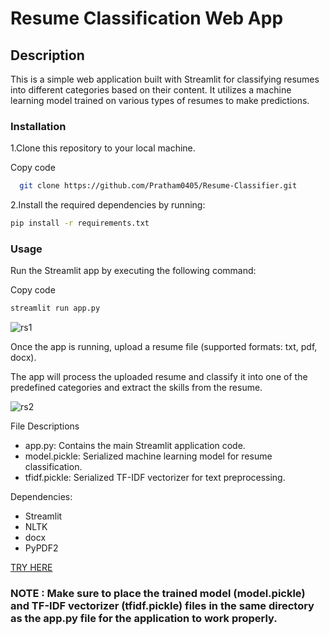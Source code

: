 # Resume Classification Web App
## Description
This is a simple web application built with Streamlit for classifying resumes into different categories based on their content. It utilizes a machine learning model trained on various types of resumes to make predictions.

### Installation
1.Clone this repository to your local machine.

Copy code
 ```sh
   git clone https://github.com/Pratham0405/Resume-Classifier.git
   ```
2.Install the required dependencies by running:

```sh
pip install -r requirements.txt
```

### Usage

Run the Streamlit app by executing the following command:


Copy code
```sh
streamlit run app.py
```
![rs1](https://github.com/Pratham0405/Resume-Classifier/assets/148319246/6f9328e6-9b26-48a9-8fe5-fd909dd9fd5e)




Once the app is running, upload a resume file (supported formats: txt, pdf, docx).

The app will process the uploaded resume and classify it into one of the predefined categories and extract the skills from the resume.


![rs2](https://github.com/Pratham0405/Resume-Classifier/assets/148319246/3d9009d9-e314-4822-9e3d-6b460a0d00f9)



File Descriptions
- app.py: Contains the main Streamlit application code.
- model.pickle: Serialized machine learning model for resume classification.
- tfidf.pickle: Serialized TF-IDF vectorizer for text preprocessing.

Dependencies: 
- Streamlit
- NLTK
- docx
- PyPDF2

 
 [TRY HERE](https://resume-classifier.streamlit.app/)
  
### NOTE : Make sure to place the trained model (model.pickle) and TF-IDF vectorizer (tfidf.pickle) files in the same directory as the app.py file for the application to work properly.
